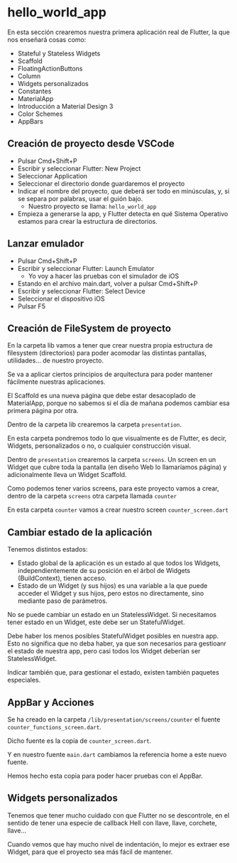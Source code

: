 # hello_world_app

En esta sección crearemos nuestra primera aplicación real de Flutter, la que nos enseñará cosas como:

- Stateful y Stateless Widgets
- Scaffold
- FloatingActionButtons
- Column
- Widgets personalizados
- Constantes
- MaterialApp
- Introducción a Material Design 3
- Color Schemes
- AppBars

## Creación de proyecto desde VSCode

- Pulsar Cmd+Shift+P
- Escribir y seleccionar Flutter: New Project
- Seleccionar Application
- Seleccionar el directorio donde guardaremos el proyecto
- Indicar el nombre del proyecto, que deberá ser todo en minúsculas, y, si se separa por palabras, usar el guión bajo.
  - Nuestro proyecto se llama: `hello_world_app`
- Empieza a generarse la app, y Flutter detecta en qué Sistema Operativo estamos para crear la estructura de directorios.

## Lanzar emulador

- Pulsar Cmd+Shift+P
- Escribir y seleccionar Flutter: Launch Emulator
  - Yo voy a hacer las pruebas con el simulador de iOS
- Estando en el archivo main.dart, volver a pulsar Cmd+Shift+P
- Escribir y seleccionar Flutter: Select Device
- Seleccionar el dispositivo iOS
- Pulsar F5

## Creación de FileSystem de proyecto

En la carpeta lib vamos a tener que crear nuestra propia estructura de filesystem (directorios) para poder acomodar las distintas pantallas, utilidades... de nuestro proyecto.

Se va a aplicar ciertos principios de arquitectura para poder mantener fácilmente nuestras aplicaciones.

El Scaffold es una nueva página que debe estar desacoplado de MaterialApp, porque no sabemos si el día de mañana podemos cambiar esa primera página por otra.

Dentro de la carpeta lib crearemos la carpeta `presentation`.

En esta carpeta pondremos todo lo que visualmente es de Flutter, es decir, Widgets, personalizados o no, o cualquier construcción visual.

Dentro de `presentation` crearemos la carpeta `screens`. Un screen en un Widget que cubre toda la pantalla (en diseño Web lo llamaríamos página) y adicionalmente lleva un Widget Scaffold.

Como podemos tener varios screens, para este proyecto vamos a crear, dentro de la carpeta `screens` otra carpeta llamada `counter`

En esta carpeta `counter` vamos a crear nuestro screen `counter_screen.dart`

## Cambiar estado de la aplicación

Tenemos distintos estados:

- Estado global de la aplicación es un estado al que todos los Widgets, independientemente de su posición en el árbol de Widgets (BuildContext), tienen acceso.
- Estado de un Widget (y sus hijos) es una variable a la que puede acceder el Widget y sus hijos, pero estos no directamente, sino mediante paso de parámetros.

No se puede cambiar un estado en un StatelessWidget. Si necesitamos tener estado en un Widget, este debe ser un StatefulWidget.

Debe haber los menos posibles StatefulWidget posibles en nuestra app. Esto no significa que no deba haber, ya que son necesarios para gestioanr el estado de nuestra app, pero casi todos los Widget deberían ser StatelessWidget.

Indicar también que, para gestionar el estado, existen también paquetes especiales.

## AppBar y Acciones

Se ha creado en la carpeta `/lib/presentation/screens/counter` el fuente `counter_functions_screen.dart`.

Dicho fuente es la copia de `counter_screen.dart`.

Y en nuestro fuente `main.dart` cambiamos la referencia home a este nuevo fuente.

Hemos hecho esta copia para poder hacer pruebas con el AppBar.

## Widgets personalizados

Tenemos que tener mucho cuidado con que Flutter no se descontrole, en el sentido de tener una especie de callback Hell con llave, llave, corchete, llave...

Cuando vemos que hay mucho nivel de indentación, lo mejor es extraer ese Widget, para que el proyecto sea más fácil de mantener.
